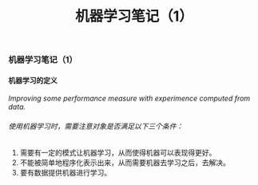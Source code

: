 ﻿---
layout: post
title: 机器学习笔记（1）
tags: 机器学习 
---

### 机器学习笔记（1）
#### 机器学习的定义
*Improving some performance measure with experimence computed from data.*
###### 使用机器学习时，需要注意对象是否满足以下三个条件：
1. 需要有一定的模式让机器学习，从而使得机器可以表现得更好。
2. 不能被简单地程序化表示出来，从而需要机器去学习之后，去解决。
3. 要有数据提供机器进行学习。






